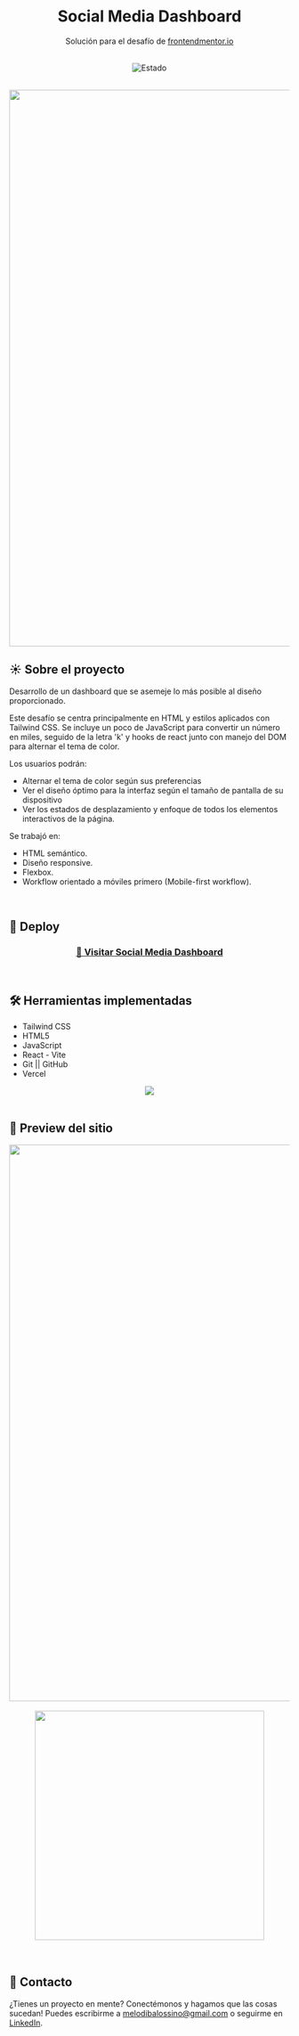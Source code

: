 <h1 align="center"> Social Media Dashboard </h1>
<div align="center">
   Solución para el desafío de  <a href="https://www.frontendmentor.io/challenges/social-media-dashboard-with-theme-switcher-6oY8ozp_H" target="_blank">frontendmentor.io</a>
</div>
<div align="center">
<br />
   
   ![Estado](https://img.shields.io/badge/Estado-COMPLETO-green)

</div>
<br>
<img src="public\readme\responsive.PNG" alt="" width="1000px" />

## ☀️ Sobre el proyecto
Desarrollo de un dashboard que se asemeje lo más posible al diseño proporcionado.

Este desafío se centra principalmente en HTML y estilos aplicados con Tailwind CSS. Se incluye un poco de JavaScript para convertir un número en miles, seguido de la letra 'k' y hooks de react junto con manejo del DOM para alternar el tema de color.

Los usuarios podrán:
- Alternar el tema de color según sus preferencias
- Ver el diseño óptimo para la interfaz según el tamaño de pantalla de su dispositivo
- Ver los estados de desplazamiento y enfoque de todos los elementos interactivos de la página.

Se trabajó en:
- HTML semántico.
- Diseño responsive.
- Flexbox.
- Workflow orientado a móviles primero (Mobile-first workflow).
<br />

## 🔎 Deploy
<div align="center">
  <h3>
    <a href="https://social-media-dashboard-sage-theta.vercel.app/" target="_blank" >
      🔗 Visitar Social Media Dashboard
    </a>
</div>
<br />

## 🛠️ Herramientas implementadas 
  - Tailwind CSS
  - HTML5
  - JavaScript
  - React - Vite
  - Git || GitHub
  - Vercel

<div align="center">
    <a href="https://skillicons.dev">
      <img src="https://skillicons.dev/icons?i=tailwind,html,js,react,vite,git,github" />
    </a>
</div>
<br />

## 📸 Preview del sitio
<img src="public\readme\desktop.png" alt="" width="1000px" /> 
<br /><br />
<div align="center">
<img src="public\readme\mobile.png" alt="" width="412px" />
</div>
<br /><br />

## 📧 Contacto
¿Tienes un proyecto en mente? Conectémonos y hagamos que las cosas sucedan! Puedes escribirme a melodibalossino@gmail.com o seguirme en [LinkedIn](https://www.linkedin.com/in/melody-balossino-26745021b).
<br /><br />
